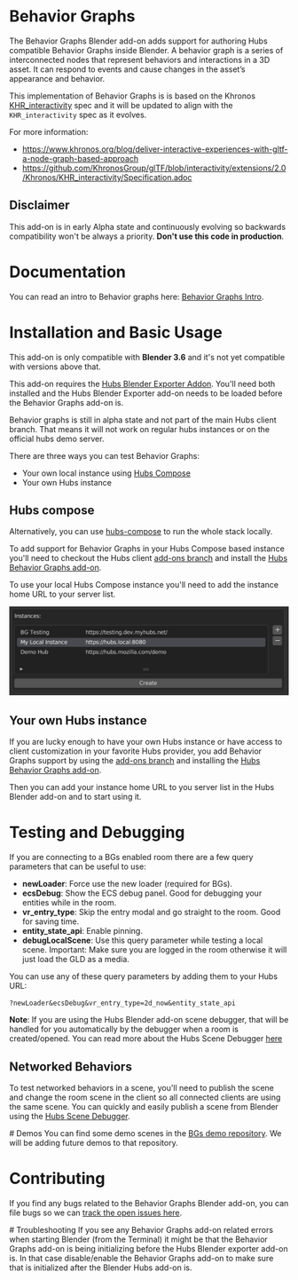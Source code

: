 # Behavior Graphs
The Behavior Graphs Blender add-on adds support for authoring Hubs compatible Behavior Graphs inside Blender. A behavior graph is a series of interconnected nodes that represent behaviors and interactions in a 3D asset. It can respond to events and cause changes in the asset’s appearance and behavior. 

This implementation of Behavior Graphs is is based on the Khronos [KHR_interactivity](https://github.com/KhronosGroup/glTF/blob/interactivity/extensions/2.0/Khronos/KHR_interactivity/Specification.adoc) spec and it will be updated to align with the `KHR_interactivity` spec as it evolves. 

For more information:
- https://www.khronos.org/blog/deliver-interactive-experiences-with-gltf-a-node-graph-based-approach
- https://github.com/KhronosGroup/glTF/blob/interactivity/extensions/2.0/Khronos/KHR_interactivity/Specification.adoc

## Disclaimer

This add-on is in early Alpha state and continuously evolving so backwards compatibility won't be always a priority.  **Don't use this code in production**.

# Documentation
You can read an intro to Behavior graphs here: [Behavior Graphs Intro](docs/intro-behavior-graphs.md).

# Installation and Basic Usage
This add-on is only compatible with **Blender 3.6** and it's not yet compatible with versions above that.

This add-on requires the [Hubs Blender Exporter Addon](https://github.com/MozillaReality/hubs-blender-exporter). You'll need both installed and the Hubs Blender Exporter add-on needs to be loaded before the Behavior Graphs add-on is.

Behavior graphs is still in alpha state and not part of the main Hubs client branch. That means it will not work on regular hubs instances or on the official hubs demo server. 

There are three ways you can test Behavior Graphs:
- Your own local instance using [Hubs Compose](https://github.com/mozilla/hubs-compose/)
- Your own Hubs instance

## Hubs compose
Alternatively, you can use [hubs-compose](https://github.com/mozilla/hubs-compose/) to run the whole stack locally. 

To add support for Behavior Graphs in your Hubs Compose based instance you'll need to checkout the Hubs client [add-ons branch](https://github.com/mozilla/hubs/tree/addons) and install the [Hubs Behavior Graphs add-on](https://github.com/MozillaReality/hubs-behavior-graphs-addon/).

To use your local Hubs Compose instance you'll need to add the instance home URL to your server list.

![Testing instance](/docs/img/intro-hubs-compose-instance.png)

## Your own Hubs instance
If you are lucky enough to have your own Hubs instance or have access to client customization in your favorite Hubs provider, you add Behavior Graphs support by using the [add-ons branch](https://github.com/mozilla/hubs/tree/addons) and installing the [Hubs Behavior Graphs add-on](https://github.com/MozillaReality/hubs-behavior-graphs-addon/).

Then you can add your instance home URL to you server list in the Hubs Blender add-on and to start using it.

# Testing and Debugging
If you are connecting to a BGs enabled room there are a few query parameters that can be useful to use:
  + **newLoader**: Force use the new loader (required for BGs).
  + **ecsDebug**: Show the ECS debug panel. Good for debugging your entities while in the room.
  + **vr_entry_type**: Skip the entry modal and go straight to the room. Good for saving time.
  + **entity_state_api**: Enable pinning.
  + **debugLocalScene**: Use this query parameter while testing a local scene. Important: Make sure you are logged in the room otherwise it will just load the GLD as a media.

You can use any of these query parameters by adding them to your Hubs URL:
```
?newLoader&ecsDebug&vr_entry_type=2d_now&entity_state_api
```

**Note**: If you are using the Hubs Blender add-on scene debugger, that will be handled for you automatically by the debugger when a room is created/opened. You can read more about the Hubs Scene Debugger [here](https://github.com/MozillaReality/hubs-blender-exporter/wiki/Hubs-scene-debugger)

## Networked Behaviors
To test networked behaviors in a scene, you'll need to publish the scene and change the room scene in the client so all connected clients are using the same scene. You can quickly and easily publish a scene from Blender using the [Hubs Scene Debugger](https://github.com/MozillaReality/hubs-blender-exporter/wiki/Hubs-scene-debugger).

# Demos
You can find some demo scenes in the [BGs demo repository](https://github.com/MozillaReality/blender-behavior-graph-examples). We will be adding future demos to that repository.

# Contributing
If you find any bugs related to the Behavior Graphs Blender add-on, you can file bugs so we can [track the open issues here](https://github.com/MozillaReality/blender-gltf-behavior-graph/issues).

# Troubleshooting
If you see any Behavior Graphs add-on related errors when starting Blender (from the Terminal) it might be that the Behavior Graphs add-on is being initializing before the Hubs Blender exporter add-on is. In that case disable/enable the Behavior Graphs add-on to make sure that is initialized after the Blender Hubs add-on is.
